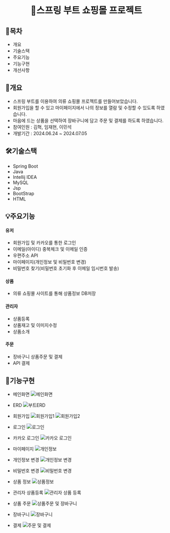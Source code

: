 <div align="center">
  <h1>👔스프링 부트 쇼핑몰 프로젝트</h1>
</div>



## 📌목차
- 개요
- 기술스택
- 주요기능
- 기능구현
- 개선사항

## 🚩개요
- 스프링 부트를 이용하여 의류 쇼핑몰 프로젝트를 만들어보았습니다.
- 회원가입을 할 수 있고 마이페이지에서 나의 정보를 열람 및 수정할 수 있도록 하였습니다.
- 마음에 드는 상품을 선택하여 장바구니에 담고 주문 및 결제를 하도록 하였습니다.
- 참여인원 : 김혁, 임재현, 이민석
- 개발기간 : 2024.06.24 ~ 2024.07.05

## 🛠️기술스택
- Spring Boot
- Java
- Intellij IDEA
- MySQL
- Jsp
- BootStrap
- HTML

## 💡주요기능
#### 유저
- 회원가입 및 카카오를 통한 로그인
- 이메일(아이디) 중복체크 및 이메일 인증
- 우편주소 API
- 마이페이지(개인정보 및 비밀번호 변경)
- 비밀번호 찾기(비밀번호 초기화 후 이메일 임시번호 발송)

#### 상품
- 의류 쇼핑몰 사이트를 통해 상품정보 DB저장

#### 관리자
- 상품등록
- 상품재고 및 이미지수정
- 상품소개

#### 주문
- 장바구니 상품주문 및 결제
- API 결제

## 🌈기능구현
- 메인화면
![메인화면](https://github.com/user-attachments/assets/f86d0ff3-c8b8-400c-b409-78a0308f2306)

- ERD
![부트ERD](https://github.com/user-attachments/assets/1fb3e15c-86bc-45c2-945b-2598540927b2)

- 회원가입
![회원가입1](https://github.com/user-attachments/assets/456e4fdd-c3c2-4a42-80f7-b7aff3298d53)
![회원가입2](https://github.com/user-attachments/assets/5c64cc39-fe99-4172-9c35-7d1dc80d23e0)

- 로그인
![로그인](https://github.com/user-attachments/assets/4e1e555f-b6a0-44da-8695-4fe7d62dadc5)

- 카카오 로그인
![카카오 로그인](https://github.com/user-attachments/assets/49e4828f-9e39-4253-9732-b27315bb2d0a)

- 마이페이지
![개인정보](https://github.com/user-attachments/assets/dabc3aaf-8760-413b-889a-282c204ee791)

- 개인정보 변경
![개인정보 변경](https://github.com/user-attachments/assets/b4442656-3fe9-4e52-aa93-7ab2ded429ab)

- 비밀번호 변경
![비밀번호 변경](https://github.com/user-attachments/assets/d837f0ba-21c3-41e9-b0a1-7cc0ad922779)

- 상품 정보
![상품정보](https://github.com/user-attachments/assets/d0a485db-a34d-4ad1-a0a5-3fb108485a73)

- 관리자 상품등록
![관리자 상품 등록](https://github.com/user-attachments/assets/894defb2-85b3-47ec-bf62-3a074d64a8a7)

- 상품 주문
![상품주문 및 장바구니](https://github.com/user-attachments/assets/eb4a1f65-5352-47e3-bd64-53ba8eb55e15)

- 장바구니
![장바구니](https://github.com/user-attachments/assets/4de4166d-c85e-416c-a9fd-36774f26f0a0)

- 결제
![주문 및 결제](https://github.com/user-attachments/assets/c902b34e-6034-406e-b8db-08cd33f81195)
